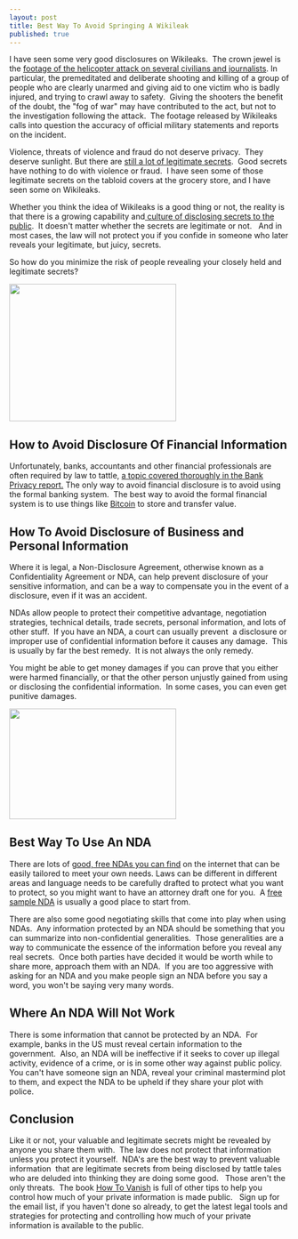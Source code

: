 ```yaml
---
layout: post
title: Best Way To Avoid Springing A Wikileak
published: true
---
```

<p>I have seen some very good disclosures on Wikileaks.  The crown jewel is the <a href="http://www.collateralmurder.com/" target="_blank">footage of the helicopter attack on several civilians and journalists</a>. In particular, the premeditated and deliberate shooting and killing of a group of people who are clearly unarmed and giving aid to one victim who is badly injured, and trying to crawl away to safety.  Giving the shooters the benefit of the doubt, the "fog of war" may have contributed to the act, but not to the investigation following the attack.  The footage released by Wikileaks calls into question the accuracy of official military statements and reports on the incident.</p>
<p>Violence, threats of violence and fraud do not deserve privacy.  They deserve sunlight. But there are <a title="avoid springing wikileak" href="http://www.howtovanish.com/2011/01/best-way-to-avoid-springing-a-wikileak" target="_blank">still a lot of legitimate secrets</a>.  Good secrets have nothing to do with violence or fraud.  I have seen some of those legitimate secrets on the tabloid covers at the grocery store, and I have seen some on Wikileaks.</p>
<p>Whether you think the idea of Wikileaks is a good thing or not, the reality is that there is a growing capability and<a href="http://www.reuters.com/article/idUSTRE70F0TF20110118" target="_blank"> culture of disclosing secrets to the public</a>.  It doesn't matter whether the secrets are legitimate or not.   And in most cases, the law will not protect you if you confide in someone who later reveals your legitimate, but juicy, secrets.</p>
<p>So how do you minimize the risk of people revealing your closely held and legitimate secrets?</p>
<p><a href="http://www.howtovanish.com/wp-content/uploads/2011/01/hush_women1.jpg"><img class="aligncenter size-medium wp-image-2150" title="hush_women" src="{{ site.baseurl }}/images/hush_women1-300x247.jpg" alt="" width="300" height="247" /></a></p>
<h2>How to Avoid Disclosure Of Financial Information</h2>
<p>Unfortunately, banks, accountants and other financial professionals are often required by law to tattle, <a title="bank privacy" href="http://www.howtovanish.com/products/bank-privacy-report/" target="_blank">a topic covered thoroughly in the Bank Privacy report.</a> The only way to avoid financial disclosure is to avoid using the formal banking system.  The best way to avoid the formal financial system is to use things like <a href="http://www.howtovanish.com/2011/12/stratfor-failed-to-protect-their-customers-by-not-accepting-bitcoin/" target="_blank">Bitcoin</a> to store and transfer value.</p>
<h2>How To Avoid Disclosure of Business and Personal Information</h2>
<p>Where it is legal, a Non-Disclosure Agreement, otherwise known as a Confidentiality Agreement or NDA, can help prevent disclosure of your sensitive information, and can be a way to compensate you in the event of a disclosure, even if it was an accident.</p>
<p>NDAs allow people to protect their competitive advantage, negotiation strategies, technical details, trade secrets, personal information, and lots of other stuff.  If you have an NDA, a court can usually prevent  a disclosure or improper use of confidential information before it causes any damage.  This is usually by far the best remedy.  It is not always the only remedy.</p>
<p>You might be able to get money damages if you can prove that you either were harmed financially, or that the other person unjustly gained from using or disclosing the confidential information.  In some cases, you can even get punitive damages.</p>
<p><a href="http://www.howtovanish.com/wp-content/uploads/2011/01/Employment-Non-Disclosure-Agreement1.jpg"><img class="aligncenter size-medium wp-image-2151" title="Employment-Non-Disclosure-Agreement" src="{{ site.baseurl }}/images/Employment-Non-Disclosure-Agreement1-300x199.jpg" alt="" width="300" height="199" /></a></p>
<h2>Best Way To Use An NDA</h2>
<p>There are lots of <a href="http://www.ndasforfree.com/" target="_blank">good, free NDAs you can find</a> on the internet that can be easily tailored to meet your own needs. Laws can be different in different areas and language needs to be carefully drafted to protect what you want to protect, so you might want to have an attorney draft one for you.  A <a href="http://www.ndasforfree.com/NDAS/GetBizNegotiation.html" target="_blank">free sample NDA</a> is usually a good place to start from.</p>
<p>There are also some good negotiating skills that come into play when using NDAs.  Any information protected by an NDA should be something that you can summarize into non-confidential generalities.  Those generalities are a way to communicate the essence of the information before you reveal any real secrets.  Once both parties have decided it would be worth while to share more, approach them with an NDA.  If you are too aggressive with asking for an NDA and you make people sign an NDA before you say a word, you won't be saying very many words.</p>
<h2>Where An NDA Will Not Work</h2>
<p>There is some information that cannot be protected by an NDA.  For example, banks in the US must reveal certain information to the government.  Also, an NDA will be ineffective if it seeks to cover up illegal activity, evidence of a crime, or is in some other way against public policy.  You can't have someone sign an NDA, reveal your criminal mastermind plot to them, and expect the NDA to be upheld if they share your plot with police.</p>
<h2>Conclusion</h2>
<p>Like it or not, your valuable and legitimate secrets might be revealed by anyone you share them with.  The law does not protect that information unless you protect it yourself.  NDA's are the best way to prevent valuable information  that are legitimate secrets from being disclosed by tattle tales who are deluded into thinking they are doing some good.   Those aren't the only threats.  The book <a title="privacy book" href="http://www.howtovanish.com/products/how-to-vanish-book/" target="_blank">How To Vanish</a> is full of other tips to help you control how much of your private information is made public.   Sign up for the email list, if you haven't done so already, to get the latest legal tools and strategies for protecting and controlling how much of your private information is available to the public.</p>
